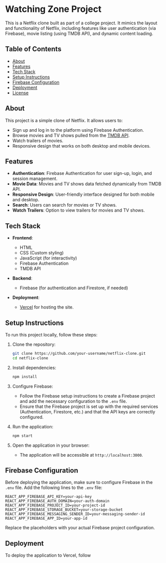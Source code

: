# Watching Zone Project

This is a Netflix clone built as part of a college project. It mimics the layout and functionality of Netflix, including features like user authentication (via Firebase), movie listing (using TMDB API), and dynamic content loading.

## Table of Contents

- [About](#about)
- [Features](#features)
- [Tech Stack](#tech-stack)
- [Setup Instructions](#setup-instructions)
- [Firebase Configuration](#firebase-configuration)
- [Deployment](#deployment)
- [License](#license)

## About

This project is a simple clone of Netflix. It allows users to:
- Sign up and log in to the platform using Firebase Authentication.
- Browse movies and TV shows pulled from the [TMDB API](https://www.themoviedb.org/).
- Watch trailers of movies.
- Responsive design that works on both desktop and mobile devices.

## Features

- **Authentication**: Firebase Authentication for user sign-up, login, and session management.
- **Movie Data**: Movies and TV shows data fetched dynamically from TMDB API.
- **Responsive Design**: User-friendly interface designed for both mobile and desktop.
- **Search**: Users can search for movies or TV shows.
- **Watch Trailers**: Option to view trailers for movies and TV shows.

## Tech Stack

- **Frontend**:
  - HTML
  - CSS (Custom styling)
  - JavaScript (for interactivity)
  - Firebase Authentication
  - TMDB API
  
- **Backend**:
  - Firebase (for authentication and Firestore, if needed)
  
- **Deployment**:
  - [Vercel](https://watching-zone-omega.vercel.app/) for hosting the site.

## Setup Instructions

To run this project locally, follow these steps:

1. Clone the repository:
   ```bash
   git clone https://github.com/your-username/netflix-clone.git
   cd netflix-clone

2. Install dependencies:
   ```bash
   npm install
   ```

3. Configure Firebase:
   - Follow the Firebase setup instructions to create a Firebase project and add the necessary configuration to the `.env` file.
   - Ensure that the Firebase project is set up with the required services (Authentication, Firestore, etc.) and that the API keys are correctly configured.

4. Run the application:
   ```bash
   npm start
   ```

5. Open the application in your browser:
   - The application will be accessible at `http://localhost:3000`.

## Firebase Configuration

Before deploying the application, make sure to configure Firebase in the `.env` file. Add the following lines to the `.env` file:

```
REACT_APP_FIREBASE_API_KEY=your-api-key
REACT_APP_FIREBASE_AUTH_DOMAIN=your-auth-domain
REACT_APP_FIREBASE_PROJECT_ID=your-project-id
REACT_APP_FIREBASE_STORAGE_BUCKET=your-storage-bucket
REACT_APP_FIREBASE_MESSAGING_SENDER_ID=your-messaging-sender-id
REACT_APP_FIREBASE_APP_ID=your-app-id
```

Replace the placeholders with your actual Firebase project configuration.

## Deployment

To deploy the application to Vercel, follow 
